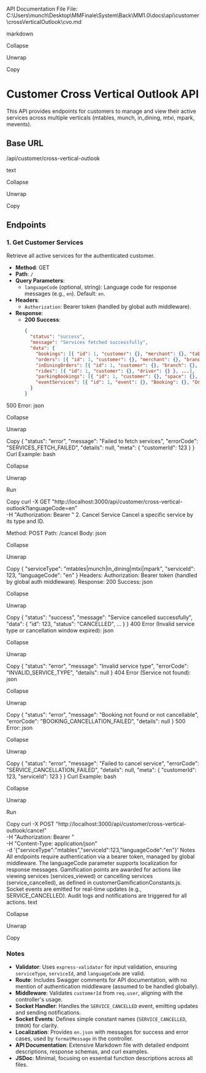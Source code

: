 API Documentation File
File: C:\Users\munch\Desktop\MMFinale\System\Back\MM1.0\docs\api\customer\crossVerticalOutlook\cvo.md

markdown

Collapse

Unwrap

Copy
# Customer Cross Vertical Outlook API

This API provides endpoints for customers to manage and view their active services across multiple verticals (mtables, munch, in_dining, mtxi, mpark, mevents).

## Base URL
/api/customer/cross-vertical-outlook

text

Collapse

Unwrap

Copy
## Endpoints

### 1. Get Customer Services
Retrieve all active services for the authenticated customer.

- **Method**: GET
- **Path**: `/`
- **Query Parameters**:
  - `languageCode` (optional, string): Language code for response messages (e.g., `en`). Default: `en`.
- **Headers**:
  - `Authorization`: Bearer token (handled by global auth middleware).
- **Response**:
  - **200 Success**:
    ```json
    {
      "status": "success",
      "message": "Services fetched successfully",
      "data": {
        "bookings": [{ "id": 1, "customer": {}, "merchant": {}, "table": {}, "branch": {} }, ...],
        "orders": [{ "id": 1, "customer": {}, "merchant": {}, "branch": {} }, ...],
        "inDiningOrders": [{ "id": 1, "customer": {}, "branch": {}, "table": {} }, ...],
        "rides": [{ "id": 1, "customer": {}, "driver": {} }, ...],
        "parkingBookings": [{ "id": 1, "customer": {}, "space": {}, "merchant": {} }, ...],
        "eventServices": [{ "id": 1, "event": {}, "Booking": {}, "Order": {}, "Ride": {}, "InDiningOrder": {}, "ParkingBooking": {} }, ...]
      }
    }
500 Error:
json

Collapse

Unwrap

Copy
{
  "status": "error",
  "message": "Failed to fetch services",
  "errorCode": "SERVICES_FETCH_FAILED",
  "details": null,
  "meta": { "customerId": 123 }
}
Curl Example:
bash

Collapse

Unwrap

Run

Copy
curl -X GET "http://localhost:3000/api/customer/cross-vertical-outlook?languageCode=en" \
     -H "Authorization: Bearer <your-token>"
2. Cancel Service
Cancel a specific service by its type and ID.

Method: POST
Path: /cancel
Body:
json

Collapse

Unwrap

Copy
{
  "serviceType": "mtables|munch|in_dining|mtxi|mpark",
  "serviceId": 123,
  "languageCode": "en"
}
Headers:
Authorization: Bearer token (handled by global auth middleware).
Response:
200 Success:
json

Collapse

Unwrap

Copy
{
  "status": "success",
  "message": "Service cancelled successfully",
  "data": { "id": 123, "status": "CANCELLED", ... }
}
400 Error (Invalid service type or cancellation window expired):
json

Collapse

Unwrap

Copy
{
  "status": "error",
  "message": "Invalid service type",
  "errorCode": "INVALID_SERVICE_TYPE",
  "details": null
}
404 Error (Service not found):
json

Collapse

Unwrap

Copy
{
  "status": "error",
  "message": "Booking not found or not cancellable",
  "errorCode": "BOOKING_CANCELLATION_FAILED",
  "details": null
}
500 Error:
json

Collapse

Unwrap

Copy
{
  "status": "error",
  "message": "Failed to cancel service",
  "errorCode": "SERVICE_CANCELLATION_FAILED",
  "details": null,
  "meta": { "customerId": 123, "serviceId": 123 }
}
Curl Example:
bash

Collapse

Unwrap

Run

Copy
curl -X POST "http://localhost:3000/api/customer/cross-vertical-outlook/cancel" \
     -H "Authorization: Bearer <your-token>" \
     -H "Content-Type: application/json" \
     -d '{"serviceType":"mtables","serviceId":123,"languageCode":"en"}'
Notes
All endpoints require authentication via a bearer token, managed by global middleware.
The languageCode parameter supports localization for response messages.
Gamification points are awarded for actions like viewing services (services_viewed) or cancelling services (service_cancelled), as defined in customerGamificationConstants.js.
Socket events are emitted for real-time updates (e.g., SERVICE_CANCELLED).
Audit logs and notifications are triggered for all actions.
text

Collapse

Unwrap

Copy
### Notes
- **Validator**: Uses `express-validator` for input validation, ensuring `serviceType`, `serviceId`, and `languageCode` are valid.
- **Route**: Includes Swagger comments for API documentation, with no mention of authentication middleware (assumed to be handled globally).
- **Middleware**: Validates `customerId` from `req.user`, aligning with the controller's usage.
- **Socket Handler**: Handles the `SERVICE_CANCELLED` event, emitting updates and sending notifications.
- **Socket Events**: Defines simple constant names (`SERVICE_CANCELLED`, `ERROR`) for clarity.
- **Localization**: Provides `en.json` with messages for success and error cases, used by `formatMessage` in the controller.
- **API Documentation**: Extensive Markdown file with detailed endpoint descriptions, response schemas, and curl examples.
- **JSDoc**: Minimal, focusing on essential function descriptions across all files.